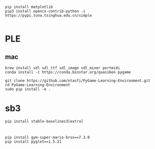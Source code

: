 ```
pip install matplotlib
pip3 install opencv-contrib-python -i https://pypi.tuna.tsinghua.edu.cn/simple
 
```

# PLE

## mac

```shell
brew install sdl sdl_ttf sdl_image sdl_mixer portmidi
conda install -c https://conda.binstar.org/quasiben pygame
```

```shell
git clone https://github.com/ntasfi/PyGame-Learning-Environment.git
cd PyGame-Learning-Environment
sudo pip install -e .
```

# sb3

```shell
pip install stable-baselines3[extra]
```

#  

```shell
pip install gym-super-mario-bros==7.3.0
pip install pyglet==1.5.21
```